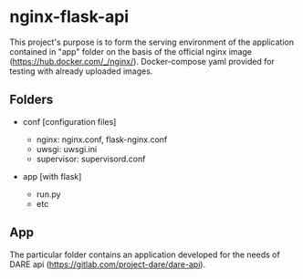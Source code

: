 # nginx-flask-api

This project's purpose is to form the serving environment of the application contained in "app" folder on the basis of the official nginx image (https://hub.docker.com/_/nginx/).
Docker-compose yaml provided for testing with already uploaded images.

## Folders

* conf [configuration files]
    * nginx: nginx.conf, flask-nginx.conf 
    * uwsgi: uwsgi.ini
    * supervisor: supervisord.conf
    
* app [with flask]
    * run.py
    * etc

## App

The particular folder contains an application developed for the needs of DARE api (https://gitlab.com/project-dare/dare-api).


